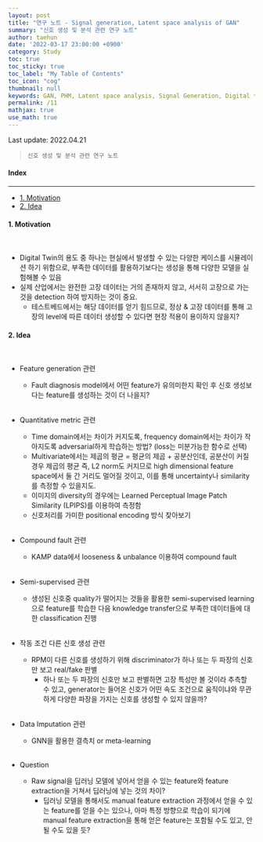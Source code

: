 ```yaml
---
layout: post
title: "연구 노트 - Signal generation, Latent space analysis of GAN"
summary: "신호 생성 및 분석 관련 연구 노트"
author: taehun
date: '2022-03-17 23:00:00 +0900'
category: Study
toc: true
toc_sticky: true
toc_label: "My Table of Contents"
toc_icon: "cog"
thumbnail: null
keywords: GAN, PHM, Latent space analysis, Signal Generation, Digital twin, DeepLearning
permalink: /11
mathjax: true
use_math: true
---
```

Last update: 2022.04.21
> `신호 생성 및 분석 관련 연구 노트`

#### Index
---

- [1. Motivation](#1-motivation)
- [2. Idea](#2-idea)


#### **1. Motivation**
  
<br>

- Digital Twin의 용도 중 하나는 현실에서 발생할 수 있는 다양한 케이스를 시뮬레이션 하기 위함으로, 부족한 데이터를 활용하기보다는 생성을 통해 다양한 모델을 실험해볼 수 있음<br>
- 실제 산업에서는 완전한 고장 데이터는 거의 존재하지 않고, 서서히 고장으로 가는 것을 detection 하여 방지하는 것이 중요.
  - 테스트베드에서는 해당 데이터를 얻기 힘드므로, 정상 & 고장 데이터를 통해 고장의 level에 따른 데이터 생성할 수 있다면 현장 적용이 용이하지 않을지?<br>


#### **2. Idea**

<br>

- Feature generation 관련
  - Fault diagnosis model에서 어떤 feature가 유의미한지 확인 후 신호 생성보다는 feature를 생성하는 것이 더 나을지?<br><br>
- Quantitative metric 관련
  - Time domain에서는 차이가 커지도록, frequency domain에서는 차이가 작아지도록 adversarial하게 학습하는 방법? (loss는 미분가능한 함수로 선택)
  - Multivariate에서는 제곱의 평균 = 평균의 제곱 + 공분산인데, 공분산이 커질 경우 제곱의 평균 즉, L2 norm도 커지므로 high dimensional feature space에서 둘 간 거리도 멀어질 것이고, 이를 통해 uncertainty나 similarity를 측정할 수 있을지도.
  - 이미지의 diversity의 경우에는 Learned Perceptual Image Patch Similarity (LPIPS)를 이용하여 측정함
  - 신호처리를 가미한 positional encoding 방식 찾아보기<br><br>
- Compound fault 관련
  - KAMP data에서 looseness & unbalance 이용하여 compound fault<br><br>
- Semi-supervised 관련
  - 생성된 신호중 quality가 떨어지는 것들을 활용한 semi-supervised learning으로 feature를 학습한 다음 knowledge transfer으로 부족한 데이터들에 대한 classification 진행<br><br>
- 작동 조건 다른 신호 생성 관련
  - RPM이 다른 신호를 생성하기 위해 discriminator가 하나 또는 두 파장의 신호만 보고 real/fake 판별<br>
    - 하나 또는 두 파장의 신호만 보고 판별하면 고장 특성만 볼 것이라 추측할 수 있고, generator는 들어온 신호가 어떤 속도 조건으로 움직이냐와 무관하게 다양한 파장을 가지는 신호를 생성할 수 있지 않을까?<br><br>
- Data Imputation 관련
  - GNN을 활용한 결측치 or meta-learning<br><br>

- Question
  - Raw signal을 딥러닝 모델에 넣어서 얻을 수 있는 feature와 feature extraction을 거쳐서 딥러닝에 넣는 것의 차이?<br>
    - 딥러닝 모델을 통해서도 manual feature extraction 과정에서 얻을 수 있는 feature를 얻을 수는 있으나, 아마 특정 방향으로 학습이 되기에 manual feature extraction을 통해 얻은 feature는 포함될 수도 있고, 안될 수도 있을 듯?<br>
